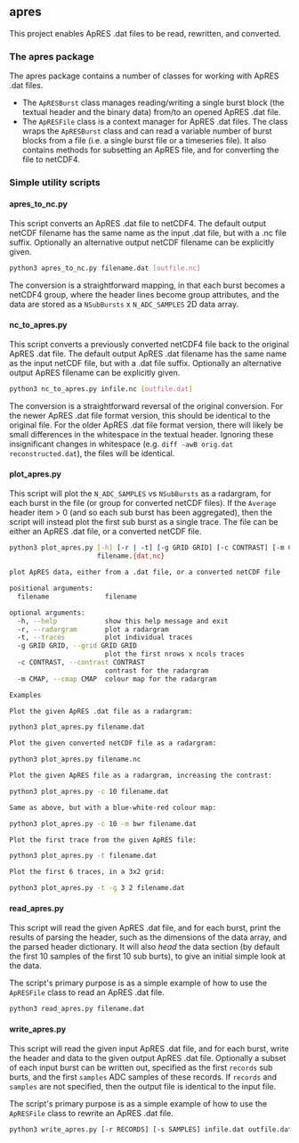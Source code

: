 ## apres

This project enables ApRES .dat files to be read, rewritten, and converted.

### The apres package

The apres package contains a number of classes for working with ApRES .dat files.

* The `ApRESBurst` class manages reading/writing a single burst block (the textual header and the binary data) from/to an opened ApRES .dat file.
* The `ApRESFile` class is a context manager for ApRES .dat files.  The class wraps the `ApRESBurst` class and can read a variable number of burst blocks from a file (i.e. a single burst file or a timeseries file).  It also contains methods for subsetting an ApRES file, and for converting the file to netCDF4.

### Simple utility scripts

#### apres_to_nc.py

This script converts an ApRES .dat file to netCDF4.  The default output netCDF filename has the same name as the input .dat file, but with a .nc file suffix.  Optionally an alternative output netCDF filename can be explicitly given.

```bash
python3 apres_to_nc.py filename.dat [outfile.nc]
```

The conversion is a straightforward mapping, in that each burst becomes a netCDF4 group, where the header lines become group attributes, and the data are stored as a `NSubBursts` x `N_ADC_SAMPLES` 2D data array.

#### nc_to_apres.py

This script converts a previously converted netCDF4 file back to the original ApRES .dat file.  The default output ApRES .dat filename has the same name as the input netCDF file, but with a .dat file suffix.  Optionally an alternative output ApRES filename can be explicitly given.

```bash
python3 nc_to_apres.py infile.nc [outfile.dat]
```

The conversion is a straightforward reversal of the original conversion.  For the newer ApRES .dat file format version, this should be identical to the original file.  For the older ApRES .dat file format version, there will likely be small differences in the whitespace in the textual header.  Ignoring these insignificant changes in whitespace (e.g. `diff -awB orig.dat reconstructed.dat`), the files will be identical.

#### plot_apres.py

This script will plot the `N_ADC_SAMPLES` vs `NSubBursts` as a radargram, for each burst in the file (or group for converted netCDF files).  If the `Average` header item > 0 (and so each sub burst has been aggregated), then the script will instead plot the first sub burst as a single trace.  The file can be either an ApRES .dat file, or a converted netCDF file.

```bash
python3 plot_apres.py [-h] [-r | -t] [-g GRID GRID] [-c CONTRAST] [-m CMAP]
                      filename.{dat,nc}

plot ApRES data, either from a .dat file, or a converted netCDF file

positional arguments:
  filename              filename

optional arguments:
  -h, --help            show this help message and exit
  -r, --radargram       plot a radargram
  -t, --traces          plot individual traces
  -g GRID GRID, --grid GRID GRID
                        plot the first nrows x ncols traces
  -c CONTRAST, --contrast CONTRAST
                        contrast for the radargram
  -m CMAP, --cmap CMAP  colour map for the radargram

Examples

Plot the given ApRES .dat file as a radargram:

python3 plot_apres.py filename.dat

Plot the given converted netCDF file as a radargram:

python3 plot_apres.py filename.nc

Plot the given ApRES file as a radargram, increasing the contrast:

python3 plot_apres.py -c 10 filename.dat

Same as above, but with a blue-white-red colour map:

python3 plot_apres.py -c 10 -m bwr filename.dat

Plot the first trace from the given ApRES file:

python3 plot_apres.py -t filename.dat

Plot the first 6 traces, in a 3x2 grid:

python3 plot_apres.py -t -g 3 2 filename.dat
```

#### read_apres.py

This script will read the given ApRES .dat file, and for each burst, print the results of parsing the header, such as the dimensions of the data array, and the parsed header dictionary.  It will also *head* the data section (by default the first 10 samples of the first 10 sub burts), to give an initial simple look at the data.

The script's primary purpose is as a simple example of how to use the `ApRESFile` class to read an ApRES .dat file.

```bash
python3 read_apres.py filename.dat
```

#### write_apres.py

This script will read the given input ApRES .dat file, and for each burst, write the header and data to the given output ApRES .dat file.  Optionally a subset of each input burst can be written out, specified as the first `records` sub burts, and the first `samples` ADC samples of these records.  If `records` and `samples` are not specified, then the output file is identical to the input file.

The script's primary purpose is as a simple example of how to use the `ApRESFile` class to rewrite an ApRES .dat file.

```bash
python3 write_apres.py [-r RECORDS] [-s SAMPLES] infile.dat outfile.dat
```

